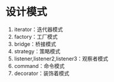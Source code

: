 设计模式
=============


1. iterator：迭代器模式
2. factory：工厂模式
3. bridge：桥接模式
4. strategy：策略模式
5. listener,listener2,listener3：观察者模式
6. command：命令模式
7. decorator：装饰着模式